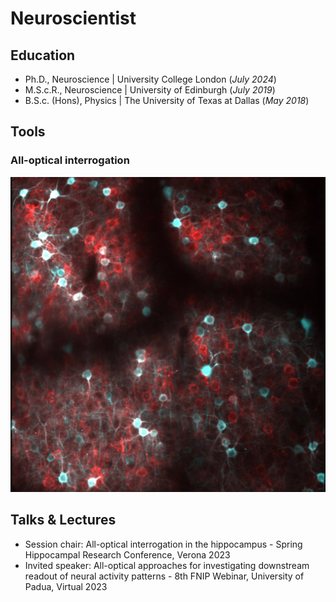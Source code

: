 # Neuroscientist 

## Education
- Ph.D., Neuroscience | University College London (_July 2024_)								       		
- M.S.c.R., Neuroscience | University of Edinburgh (_July 2019_)	 			        		
- B.S.c. (Hons), Physics | The University of Texas at Dallas (_May 2018_)

## Tools
### All-optical interrogation
![Cortex](/assets/CTX.jpg) 

## Talks & Lectures
- Session chair: All-optical interrogation in the hippocampus - Spring Hippocampal Research Conference, Verona 2023
- Invited speaker: All-optical approaches for investigating downstream readout of neural activity patterns - 8th FNIP Webinar, University of Padua, Virtual 2023

